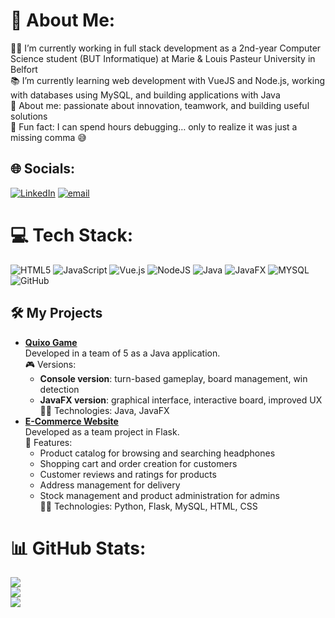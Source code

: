 # 💫 About Me:
👨‍🎓 I’m currently working in full stack development as a 2nd-year Computer Science student (BUT Informatique) at Marie & Louis Pasteur University in Belfort <br>📚 I’m currently learning web development with VueJS and Node.js, working with databases using MySQL, and building applications with Java <br>🔎 About me: passionate about innovation, teamwork, and building useful solutions <br>🎲 Fun fact: I can spend hours debugging… only to realize it was just a missing comma 😅 <br>


## 🌐 Socials:
[![LinkedIn](https://img.shields.io/badge/LinkedIn-%230077B5.svg?logo=linkedin&logoColor=white)](https://www.linkedin.com/in/alban-choulet-542072352/) [![email](https://img.shields.io/badge/Email-D14836?logo=gmail&logoColor=white)](mailto:alban.choulet1@gmail.com) 

# 💻 Tech Stack:
![HTML5](https://img.shields.io/badge/html5-%23E34F26.svg?style=for-the-badge&logo=html5&logoColor=white) ![JavaScript](https://img.shields.io/badge/javascript-%23323330.svg?style=for-the-badge&logo=javascript&logoColor=%23F7DF1E) ![Vue.js](https://img.shields.io/badge/vue.js-%2335495e.svg?style=for-the-badge&logo=vuedotjs&logoColor=%234FC08D) ![NodeJS](https://img.shields.io/badge/node.js-6DA55F?style=for-the-badge&logo=node.js&logoColor=white) ![Java](https://img.shields.io/badge/java-%23ED8B00.svg?style=for-the-badge&logo=openjdk&logoColor=white) ![JavaFX](https://img.shields.io/badge/javafx-%23FF0000.svg?style=for-the-badge&logo=javafx&logoColor=white) ![MYSQL](https://img.shields.io/badge/mysql-4479A1.svg?style=for-the-badge&logo=mysql&logoColor=white) ![GitHub](https://img.shields.io/badge/github-%23121011.svg?style=for-the-badge&logo=github&logoColor=white)

## 🛠️ My Projects

- [**Quixo Game**](https://github.com/tonpseudo/quixo)  
  Developed in a team of 5 as a Java application.  
  🎮 Versions:  
    - **Console version**: turn-based gameplay, board management, win detection  
    - **JavaFX version**: graphical interface, interactive board, improved UX  
  🧑‍💻 Technologies: Java, JavaFX
- [**E-Commerce Website**](https://github.com/tonpseudo/ecommerce-flask)  
  Developed as a team project in Flask.  
  🛒 Features:  
    - Product catalog for browsing and searching headphones  
    - Shopping cart and order creation for customers  
    - Customer reviews and ratings for products  
    - Address management for delivery  
    - Stock management and product administration for admins  
  🧑‍💻 Technologies: Python, Flask, MySQL, HTML, CSS



# 📊 GitHub Stats:
![](https://github-readme-stats.vercel.app/api?username=Alban-70&theme=transparent&hide_border=false&include_all_commits=false&count_private=true)<br/>
![](https://nirzak-streak-stats.vercel.app/?user=Alban-70&theme=transparent&hide_border=false)<br/>
![](https://github-readme-stats.vercel.app/api/top-langs/?username=Alban-70&theme=transparent&hide_border=false&include_all_commits=false&count_private=true&layout=compact)

<!-- Proudly created with GPRM ( https://gprm.itsvg.in ) -->
